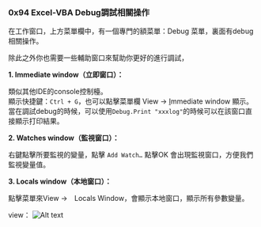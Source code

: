 ###  0x94 Excel-VBA Debug調試相關操作

在工作窗口，上方菜單欄中，有一個專門的額菜單：Debug 菜單，裏面有debug相關操作。

除此之外你也需要一些輔助窗口來幫助你更好的進行調試，

**1. Immediate window（立即窗口）：**

類似其他IDE的console控制檯。</br>
顯示快捷鍵：`Ctrl + G`，也可以點擊菜單欄 View -> <u>I</u>mmediate window 顯示。</br>
當在調試debug的時候，可以使用`Debug.Print "xxxlog"`的時候可以在該窗口直接顯示打印結果。

**2. Watches window（監視窗口）：**

右鍵點擊所要監視的變量，點擊 `Add Watch…` 點擊OK 會出現監視窗口，方便我們監視變量值。


**3. Locals window（本地窗口）：**

點擊菜單來View →　Locals Window，會顯示本地窗口，顯示所有參數變量。

view：
![Alt text](./doc/source/images/debug/debug.jpg)  
